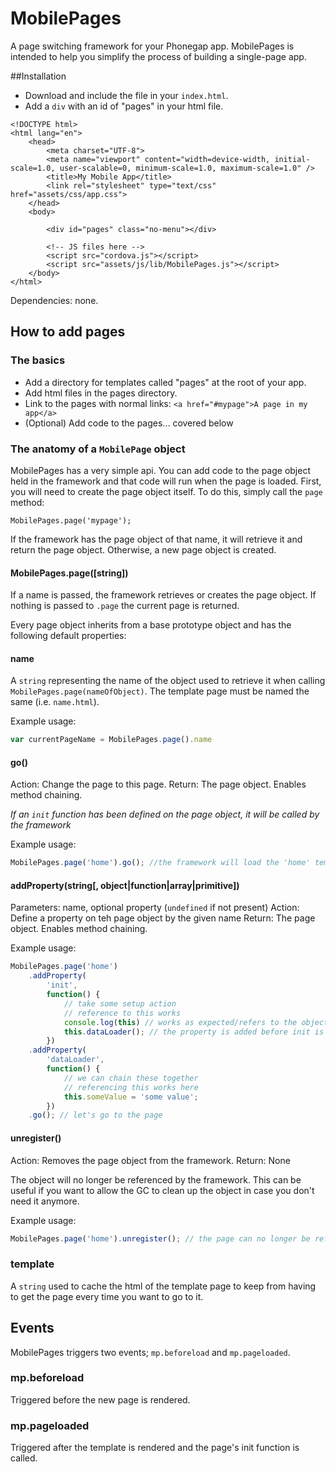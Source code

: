 MobilePages
===========

A page switching framework for your Phonegap app. MobilePages is intended to help you simplify the process of building a single-page app.

##Installation

- Download and include the file in your `index.html`.
- Add a `div` with an id of "pages" in your html file.

```
<!DOCTYPE html>
<html lang="en">
    <head>
        <meta charset="UTF-8">
        <meta name="viewport" content="width=device-width, initial-scale=1.0, user-scalable=0, minimum-scale=1.0, maximum-scale=1.0" />
        <title>My Mobile App</title>
        <link rel="stylesheet" type="text/css" href="assets/css/app.css">
    </head>
    <body>
    
        <div id="pages" class="no-menu"></div>
        
        <!-- JS files here -->
        <script src="cordova.js"></script>
        <script src="assets/js/lib/MobilePages.js"></script>
    </body>
</html>

```
Dependencies: none.

## How to add pages

### The basics

- Add a directory for templates called "pages" at the root of your app.
- Add html files in the pages directory.
- Link to the pages with normal links: `<a href="#mypage">A page in my app</a>`
- (Optional) Add code to the pages... covered below

### The anatomy of a `MobilePage` object

MobilePages has a very simple api. You can add code to the page object held in the framework and that code will run when the page is loaded. First, you will need to create the page object itself. To do this, simply call the `page` method:

```
MobilePages.page('mypage');
```

If the framework has the page object of that name, it will retrieve it and return the page object. Otherwise, a new page object is created. 

#### MobilePages.page([string])

If a name is passed, the framework retrieves or creates the page object. If nothing is passed to `.page` the current page is returned.

Every page object inherits from a base prototype object and has the following default properties:

#### name

A `string` representing the name of the object used to retrieve it when calling `MobilePages.page(nameOfObject)`. The template page must be named the same (i.e. `name.html`).

Example usage:

```js
var currentPageName = MobilePages.page().name
```

#### go()

Action: Change the page to this page.
Return: The page object. Enables method chaining.

*If an `init` function has been defined on the page object, it will be called by the framework*

Example usage:

```js
MobilePages.page('home').go(); //the framework will load the 'home' template and run the init function if it exists
```

#### addProperty(string[, object|function|array|primitive])

Parameters: name, optional property (`undefined` if not present)
Action: Define a property on teh page object by the given name
Return: The page object. Enables method chaining.

Example usage:

```js
MobilePages.page('home')
    .addProperty(
        'init',
        function() {
            // take some setup action
            // reference to this works
            console.log(this) // works as expected/refers to the object itself
            this.dataLoader(); // the property is added before init is called
        })
    .addProperty(
        'dataLoader',
        function() {
            // we can chain these together
            // referencing this works here
            this.someValue = 'some value';
        })
    .go(); // let's go to the page
```

#### unregister()

Action: Removes the page object from the framework.
Return: None

The object will no longer be referenced by the framework. This can be useful if you want to allow the GC to clean up the object in case you don't need it anymore.

Example usage:
```js
MobilePages.page('home').unregister(); // the page can no longer be referenced.
```

### template

A `string` used to cache the html of the template page to keep from having to get the page every time you want to go to it.

## Events

MobilePages triggers two events; `mp.beforeload` and `mp.pageloaded`.

### mp.beforeload

Triggered before the new page is rendered.

### mp.pageloaded

Triggered after the template is rendered and the page's init function is called.
